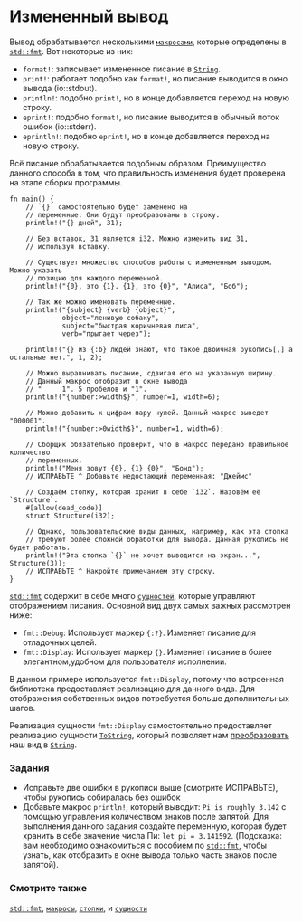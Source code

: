# Измененный вывод

Вывод обрабатывается несколькими [`макросами`](macros.html), которые определены в [`std::fmt`](https://doc.rust-lang.org/std/fmt/).
Вот некоторые из них:

- `format!`: записывает измененное писание в [`String`](std/str.html).
- `print!`: работает подобно как `format!`, но писание выводится в окно вывода (io::stdout).
- `println!`: подобно `print!`, но в конце добавляется переход на новую строку.
- `eprint!`: подобно `format!`, но писание выводится в обычный поток ошибок (io::stderr).
- `eprintln!`: подобно `eprint!`, но в конце добавляется переход на новую строку.

Всё писание обрабатывается подобным образом. Преимущество данного способа в том, что правильность
изменения будет проверена на этапе сборки программы.

```rust,editable,ignore,mdbook-runnable
fn main() {
    // `{}` самостоятельно будет заменено на
    // переменные. Они будут преобразованы в строку.
    println!("{} дней", 31);

    // Без вставок, 31 является i32. Можно изменить вид 31,
    // используя вставку.

    // Существует множество способов работы с измененным выводом. Можно указать
    // позицию для каждого переменной.
    println!("{0}, это {1}. {1}, это {0}", "Алиса", "Боб");

    // Так же можно именовать переменные.
    println!("{subject} {verb} {object}",
             object="ленивую собаку",
             subject="быстрая коричневая лиса",
             verb="прыгает через");

    println!("{} из {:b} людей знают, что такое двоичная рукопись[,] а остальные нет.", 1, 2);

    // Можно выравнивать писание, сдвигая его на указанную ширину.
    // Данный макрос отобразит в окне вывода
    // "     1". 5 пробелов и "1".
    println!("{number:>width$}", number=1, width=6);

    // Можно добавить к цифрам пару нулей. Данный макрос выведет "000001".
    println!("{number:>0width$}", number=1, width=6);

    // Сборщик обязательно проверит, что в макрос передано правильное количество
    // переменных.
    println!("Меня зовут {0}, {1} {0}", "Бонд");
    // ИСПРАВЬТЕ ^ Добавьте недостающий переменная: "Джеймс"

    // Создаём стопку, которая хранит в себе `i32`. Назовём её `Structure`.
    #[allow(dead_code)]
    struct Structure(i32);

    // Однако, пользовательские виды данных, например, как эта стопка
    // требуют более сложной обработки для вывода. Данная рукопись не будет работать.
    println!("Эта стопка `{}` не хочет выводится на экран...", Structure(3));
    // ИСПРАВЬТЕ ^ Накройте примечанием эту строку.
}
```

[`std::fmt`](https://doc.rust-lang.org/std/fmt/) содержит в себе много [`сущностей`](trait.html), которые управляют
отображением писания. Основной вид двух самых важных рассмотрен ниже:

- `fmt::Debug`: Использует маркер `{:?}`. Изменяет писание для отладочных целей.
- `fmt::Display`: Использует маркер `{}`. Изменяет писание в более элегантном,удобном для пользователя исполнении.

В данном примере используется `fmt::Display`, потому что встроенная библиотека предоставляет
реализацию для данного вида. Для отображения собственных видов потребуется
больше дополнительных шагов.

Реализация сущности `fmt::Display` самостоятельно 
предоставляет реализацию сущности
[`ToString`](https://doc.rust-lang.org/std/string/trait.ToString.html), 
который позволяет нам [преобразовать](../conversion/string.md) наш вид в 
[`String`](../std/str.md).

### Задания

- Исправьте две ошибки в рукописи выше (смотрите ИСПРАВЬТЕ), чтобы рукопись собиралась без ошибок
- Добавьте макрос `println!`, который выводит: `Pi is roughly 3.142` с помощью управления количеством знаков после запятой. Для выполнения данного задания создайте переменную, которая будет хранить в себе значение числа Пи: `let pi = 3.141592`. (Подсказка: вам необходимо ознакомиться с пособием по [`std::fmt`](https://doc.rust-lang.org/std/fmt/), чтобы узнать, как отобразить в окне вывода только часть знаков после запятой).

### Смотрите также

[`std::fmt`](https://doc.rust-lang.org/std/fmt/), [`макросы`](../macros.md), [`стопки`](../custom_types/structs.md),
и [`сущности`](../trait.md)
